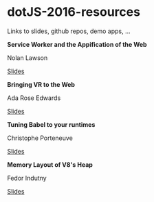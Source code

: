 # dotJS-2016-resources

Links to slides, github repos, demo apps, ...

**Service Worker and 
the Appification of the Web**

Nolan Lawson

[Slides](https://nolanlawson.github.io/dotjs-2016)

**Bringing VR to the Web**

Ada Rose Edwards

[Slides](https://ada.is/webvr/talk-dot-js.html#false)

**Tuning Babel
to your runtimes**

Christophe Porteneuve

[Slides](https://tdd.github.io/dotjs2016-babel-tuning/)

**Memory Layout of V8's Heap**

Fedor Indutny

[Slides](http://paris2016.talks.darksi.de/)
